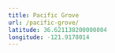 ```yaml
---
title: Pacific Grove
url: /pacific-grove/
latitude: 36.621138200000004
longitude: -121.9178014
---
```

